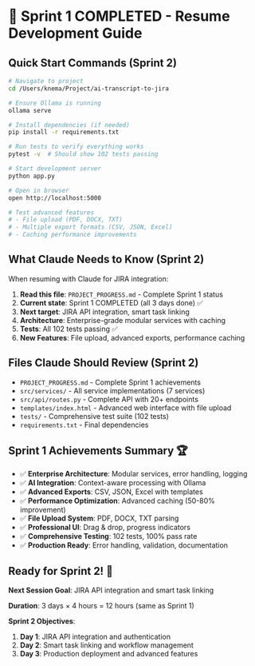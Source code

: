 # 🎉 Sprint 1 COMPLETED - Resume Development Guide

## Quick Start Commands (Sprint 2)

```bash
# Navigate to project
cd /Users/knema/Project/ai-transcript-to-jira

# Ensure Ollama is running
ollama serve

# Install dependencies (if needed)
pip install -r requirements.txt

# Run tests to verify everything works
pytest -v  # Should show 102 tests passing

# Start development server
python app.py

# Open in browser
open http://localhost:5000

# Test advanced features
# - File upload (PDF, DOCX, TXT)
# - Multiple export formats (CSV, JSON, Excel)
# - Caching performance improvements
```

## What Claude Needs to Know (Sprint 2)

When resuming with Claude for JIRA integration:

1. **Read this file**: `PROJECT_PROGRESS.md` - Complete Sprint 1 status
2. **Current state**: Sprint 1 COMPLETED (all 3 days done) ✅
3. **Next target**: JIRA API integration, smart task linking
4. **Architecture**: Enterprise-grade modular services with caching
5. **Tests**: All 102 tests passing ✅
6. **New Features**: File upload, advanced exports, performance caching

## Files Claude Should Review (Sprint 2)

- `PROJECT_PROGRESS.md` - Complete Sprint 1 achievements
- `src/services/` - All service implementations (7 services)
- `src/api/routes.py` - Complete API with 20+ endpoints
- `templates/index.html` - Advanced web interface with file upload
- `tests/` - Comprehensive test suite (102 tests)
- `requirements.txt` - Final dependencies

## Sprint 1 Achievements Summary 🏆

- ✅ **Enterprise Architecture**: Modular services, error handling, logging
- ✅ **AI Integration**: Context-aware processing with Ollama
- ✅ **Advanced Exports**: CSV, JSON, Excel with templates
- ✅ **Performance Optimization**: Advanced caching (50-80% improvement)
- ✅ **File Upload System**: PDF, DOCX, TXT parsing
- ✅ **Professional UI**: Drag & drop, progress indicators
- ✅ **Comprehensive Testing**: 102 tests, 100% pass rate
- ✅ **Production Ready**: Error handling, validation, documentation

## Ready for Sprint 2! 🚀

**Next Session Goal**: JIRA API integration and smart task linking

**Duration**: 3 days × 4 hours = 12 hours (same as Sprint 1)

**Sprint 2 Objectives**:
1. **Day 1**: JIRA API integration and authentication
2. **Day 2**: Smart task linking and workflow management  
3. **Day 3**: Production deployment and advanced features